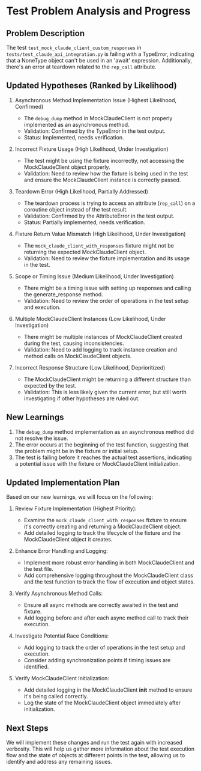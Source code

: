 # Test Problem Analysis and Progress

## Problem Description
The test `test_mock_claude_client_custom_responses` in `tests/test_claude_api_integration.py` is failing with a TypeError, indicating that a NoneType object can't be used in an 'await' expression. Additionally, there's an error at teardown related to the `rep_call` attribute.

## Updated Hypotheses (Ranked by Likelihood)

1. Asynchronous Method Implementation Issue (Highest Likelihood, Confirmed)
   - The `debug_dump` method in MockClaudeClient is not properly implemented as an asynchronous method.
   - Validation: Confirmed by the TypeError in the test output.
   - Status: Implemented, needs verification.

2. Incorrect Fixture Usage (High Likelihood, Under Investigation)
   - The test might be using the fixture incorrectly, not accessing the MockClaudeClient object properly.
   - Validation: Need to review how the fixture is being used in the test and ensure the MockClaudeClient instance is correctly passed.

3. Teardown Error (High Likelihood, Partially Addressed)
   - The teardown process is trying to access an attribute (`rep_call`) on a coroutine object instead of the test result.
   - Validation: Confirmed by the AttributeError in the test output.
   - Status: Partially implemented, needs verification.

4. Fixture Return Value Mismatch (High Likelihood, Under Investigation)
   - The `mock_claude_client_with_responses` fixture might not be returning the expected MockClaudeClient object.
   - Validation: Need to review the fixture implementation and its usage in the test.

5. Scope or Timing Issue (Medium Likelihood, Under Investigation)
   - There might be a timing issue with setting up responses and calling the generate_response method.
   - Validation: Need to review the order of operations in the test setup and execution.

6. Multiple MockClaudeClient Instances (Low Likelihood, Under Investigation)
   - There might be multiple instances of MockClaudeClient created during the test, causing inconsistencies.
   - Validation: Need to add logging to track instance creation and method calls on MockClaudeClient objects.

7. Incorrect Response Structure (Low Likelihood, Deprioritized)
   - The MockClaudeClient might be returning a different structure than expected by the test.
   - Validation: This is less likely given the current error, but still worth investigating if other hypotheses are ruled out.

## New Learnings

1. The `debug_dump` method implementation as an asynchronous method did not resolve the issue.
2. The error occurs at the beginning of the test function, suggesting that the problem might be in the fixture or initial setup.
3. The test is failing before it reaches the actual test assertions, indicating a potential issue with the fixture or MockClaudeClient initialization.

## Updated Implementation Plan

Based on our new learnings, we will focus on the following:

1. Review Fixture Implementation (Highest Priority):
   - Examine the `mock_claude_client_with_responses` fixture to ensure it's correctly creating and returning a MockClaudeClient object.
   - Add detailed logging to track the lifecycle of the fixture and the MockClaudeClient object it creates.

2. Enhance Error Handling and Logging:
   - Implement more robust error handling in both MockClaudeClient and the test file.
   - Add comprehensive logging throughout the MockClaudeClient class and the test function to track the flow of execution and object states.

3. Verify Asynchronous Method Calls:
   - Ensure all async methods are correctly awaited in the test and fixture.
   - Add logging before and after each async method call to track their execution.

4. Investigate Potential Race Conditions:
   - Add logging to track the order of operations in the test setup and execution.
   - Consider adding synchronization points if timing issues are identified.

5. Verify MockClaudeClient Initialization:
   - Add detailed logging in the MockClaudeClient __init__ method to ensure it's being called correctly.
   - Log the state of the MockClaudeClient object immediately after initialization.

## Next Steps

We will implement these changes and run the test again with increased verbosity. This will help us gather more information about the test execution flow and the state of objects at different points in the test, allowing us to identify and address any remaining issues.
